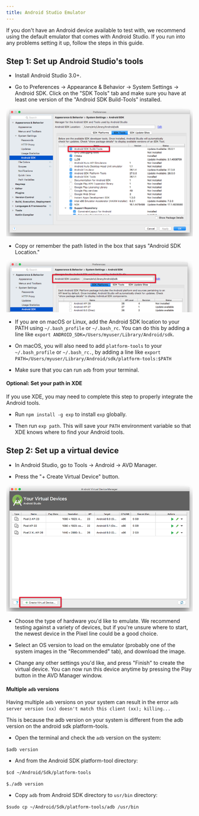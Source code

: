 ```yaml
---
title: Android Studio Emulator
---
```


If you don't have an Android device available to test with, we recommend using the default emulator that comes with Android Studio. If you run into any problems setting it up, follow the steps in this guide.

## Step 1: Set up Android Studio's tools

-   Install Android Studio 3.0+.

-   Go to Preferences -> Appearance & Behavior -> System Settings -> Android SDK. Click on the "SDK Tools" tab and make sure you have at least one version of the "Android SDK Build-Tools" installed.

[![Android SDK location](./android-studio-build-tools.png)](#)

-   Copy or remember the path listed in the box that says "Android SDK Location."

[![Android SDK location](./android-studio-sdk-location.png)](#)

-   If you are on macOS or Linux, add the Android SDK location to your PATH using `~/.bash_profile` or `~/.bash_rc`. You can do this by adding a line like `export ANDROID_SDK=/Users/myuser/Library/Android/sdk`.

-   On macOS, you will also need to add `platform-tools` to your `~/.bash_profile` or `~/.bash_rc.`, by adding a line like `export PATH=/Users/myuser/Library/Android/sdk/platform-tools:$PATH`

-   Make sure that you can run `adb` from your terminal.

#### Optional: Set your path in XDE

If you use XDE, you may need to complete this step to properly integrate the Android tools.

-   Run `npm install -g exp` to install `exp` globally.

-   Then run `exp path`. This will save your `PATH` environment variable so that XDE knows where to find your Android tools.

## Step 2: Set up a virtual device

-   In Android Studio, go to Tools -> Android -> AVD Manager.

-   Press the "+ Create Virtual Device" button.

[![Android SDK location](./android-studio-avd-manager.png)](#)

-   Choose the type of hardware you'd like to emulate. We recommend testing against a variety of devices, but if you're unsure where to start, the newest device in the Pixel line could be a good choice.

-   Select an OS version to load on the emulator (probably one of the system images in the "Recommended" tab), and download the image.

-   Change any other settings you'd like, and press "Finish" to create the virtual device. You can now run this device anytime by pressing the Play button in the AVD Manager window.

#### Multiple `adb` versions

Having multiple `adb` versions on your system can result in the error `adb server version (xx) doesn't match this client (xx); killing...`

This is because the adb version on your system is different from the adb version on the android sdk platform-tools.

- Open the terminal and check the `adb` version on the system:

`$adb version`

- And from the Android SDK platform-tool directory: 

`$cd ~/Android/Sdk/platform-tools`

`$./adb version`

- Copy `adb` from Android SDK directory to `usr/bin` directory:

`$sudo cp ~/Android/Sdk/platform-tools/adb /usr/bin`
